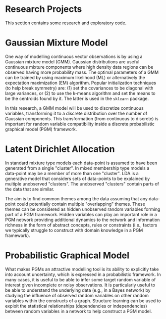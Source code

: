 Research Projects
=================

This section contains some research and exploratory code.

Gaussian Mixture Model
======================

One way of modelling continuous vector observations is by using a Gaussian mixture model (GMM). Gaussian distributions are useful continuous mixture components where high density data regions can be observed having more probability mass. The optimal parameters of a GMM can be trained by using maximum likelihood (ML) or alternatively the expectation maximization (EM) algorithm. Popular initialization techniques (to help break symmetry) are: (1) set the covariances to be diagonal with large variances, or (2) to use the k-means algorithm and set the means to be the centroids found by it. The latter is used in the `sklearn` package. 

In this research, a GMM model will be used to discretize continuous variables, transforming it to a discrete distribution over the number of Gaussian components. This transformation (from continuous to discrete) is important for random variable compatibility inside a discrete probabilistic graphical model (PGM) framework.  

Latent Dirichlet Allocation
===========================

In standard mixture type models each data-point is assumed to have been generated from a single "cluster". In mixed membership type models a data-point may be a member of more than one "cluster". LDA is a generative model that considers sets of data-points to be explained by multiple unobserved "clusters". The unobserved "clusters" contain parts of the data that are similar.

The aim is to find common themes among the data assuming that any data-point could potentially contain multiple "overlapping" themes. These themes can be considered as hidden unobserved random variables forming part of a PGM framework. Hidden variables can play an important role in a PGM network providing additional dynamics to the network and information richness in the form of abstract concepts, rules or constraints (i.e., factors we typically struggle to construct with domain knowledge in a PGM framework).

Probabilistic Graphical Model
=============================

What makes PGMs an attractive modelling tool is its ability to explicitly take into account uncertainty, which is expressed in a probabilistic framework. In many cases, it is useful to be able to infer some target random variable of interest given incomplete or noisy observations. It is particularly useful to be able to understand the underlying data (e.g., in a Bayes network) by studying the influence of observed random variables on other random variables within the constructs of a graph. Structure learning can be used to exploit the statistical relationships (dependencies or independencies) between random variables in a network to help construct a PGM model.

